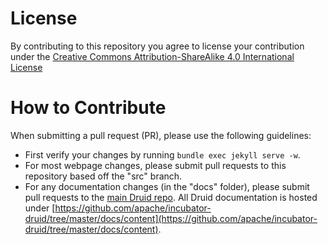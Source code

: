 # License

By contributing to this repository you agree to license your contribution under the [Creative Commons Attribution-ShareAlike 4.0 International License](http://creativecommons.org/licenses/by-sa/4.0/)

# How to Contribute

When submitting a pull request (PR), please use the following guidelines:

- First verify your changes by running `bundle exec jekyll serve -w`.
- For most webpage changes, please submit pull requests to this repository based off the "src" branch.
- For any documentation changes (in the "docs" folder), please submit pull requests to the [main Druid
  repo](https://github.com/apache/incubator-druid-website-src). All Druid
  documentation is hosted under
  [https://github.com/apache/incubator-druid/tree/master/docs/content](https://github.com/apache/incubator-druid/tree/master/docs/content).
